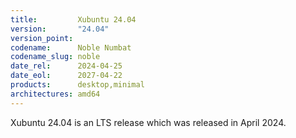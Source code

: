 ```yaml
---
title:         Xubuntu 24.04
version:       "24.04"
version_point:
codename:      Noble Numbat
codename_slug: noble
date_rel:      2024-04-25
date_eol:      2027-04-22
products:      desktop,minimal
architectures: amd64
---
```


Xubuntu 24.04 is an LTS release which was released in April 2024.
